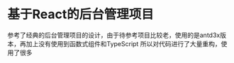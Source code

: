 # 基于React的后台管理项目
参考了经典的后台管理项目的设计，由于待参考项目比较老，使用的是antd3x版本，再加上没有使用到函数式组件和TypeScript
所以对代码进行了大量重构，使用了很多